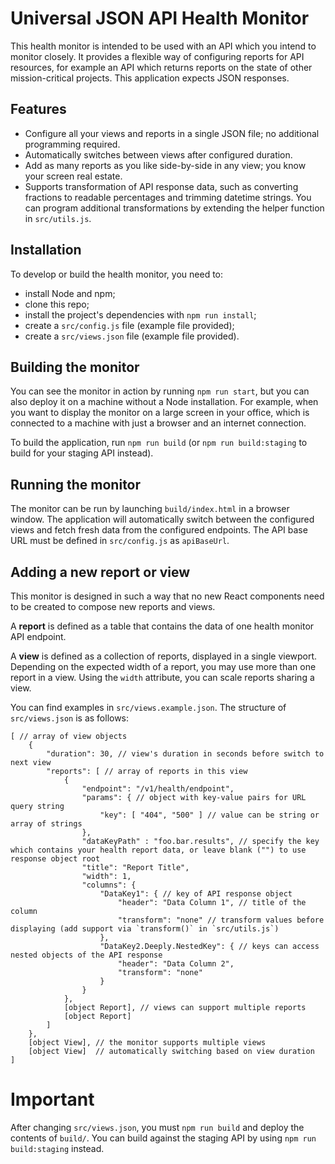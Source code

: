 # Universal JSON API Health Monitor
This health monitor is intended to be used with an API which you intend to monitor closely. It provides a flexible way of configuring reports for API resources, for example an API which returns reports on the state of other mission-critical projects. This application expects JSON responses.

## Features
* Configure all your views and reports in a single JSON file; no additional programming required.
* Automatically switches between views after configured duration.
* Add as many reports as you like side-by-side in any view; you know your screen real estate.
* Supports transformation of API response data, such as converting fractions to readable percentages and trimming datetime strings. You can program additional transformations by extending the helper function in `src/utils.js`.

## Installation
To develop or build the health monitor, you need to:
* install Node and npm;
* clone this repo;
* install the project's dependencies with `npm run install`;
* create a `src/config.js` file (example file provided);
* create a `src/views.json` file (example file provided).

## Building the monitor
You can see the monitor in action by running `npm run start`, but you can also deploy it on a machine without a Node installation. For example, when you want to display the monitor on a large screen in your office, which is connected to a machine with just a browser and an internet connection.

To build the application, run `npm run build` (or `npm run build:staging` to build for your staging API instead).

## Running the monitor
The monitor can be run by launching `build/index.html` in a browser window. The application will automatically switch between the configured views and fetch fresh data from the configured endpoints. The API base URL must be defined in `src/config.js` as `apiBaseUrl`.

## Adding a new report or view
This monitor is designed in such a way that no new React components need to be created to compose new reports and views.

A **report** is defined as a table that contains the data of one health monitor API endpoint.

A **view** is defined as a collection of reports, displayed in a single viewport. Depending on the expected width of a report, you may use more than one report in a view. Using the `width` attribute, you can scale reports sharing a view.

You can find examples in `src/views.example.json`. The structure of `src/views.json` is as follows:

```
[ // array of view objects
    {
        "duration": 30, // view's duration in seconds before switch to next view
        "reports": [ // array of reports in this view
            {
                "endpoint": "/v1/health/endpoint",
                "params": { // object with key-value pairs for URL query string
                    "key": [ "404", "500" ] // value can be string or array of strings
                },
                "dataKeyPath" : "foo.bar.results", // specify the key which contains your health report data, or leave blank ("") to use response object root
                "title": "Report Title",
                "width": 1,
                "columns": {
                    "DataKey1": { // key of API response object
                        "header": "Data Column 1", // title of the column
                        "transform": "none" // transform values before displaying (add support via `transform()` in `src/utils.js`)
                    },
                    "DataKey2.Deeply.NestedKey": { // keys can access nested objects of the API response
                        "header": "Data Column 2",
                        "transform": "none"
                    }
                }
            },
            [object Report], // views can support multiple reports
            [object Report]
        ]
    },
    [object View], // the monitor supports multiple views
    [object View]  // automatically switching based on view duration
]
```

# Important
After changing `src/views.json`, you must `npm run build` and deploy the contents of `build/`. You can build against the staging API by using `npm run build:staging` instead.
